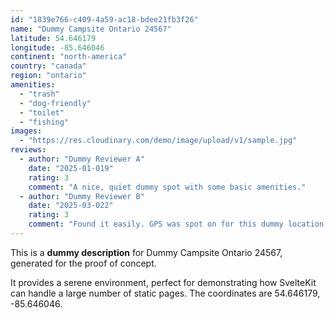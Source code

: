 ```yaml
---
id: "1839e766-c409-4a59-ac18-bdee21fb3f26"
name: "Dummy Campsite Ontario 24567"
latitude: 54.646179
longitude: -85.646046
continent: "north-america"
country: "canada"
region: "ontario"
amenities:
  - "trash"
  - "dog-friendly"
  - "toilet"
  - "fishing"
images:
  - "https://res.cloudinary.com/demo/image/upload/v1/sample.jpg"
reviews:
  - author: "Dummy Reviewer A"
    date: "2025-01-019"
    rating: 3
    comment: "A nice, quiet dummy spot with some basic amenities."
  - author: "Dummy Reviewer B"
    date: "2025-03-022"
    rating: 3
    comment: "Found it easily. GPS was spot on for this dummy location."
---
```


This is a **dummy description** for Dummy Campsite Ontario 24567, generated for the proof of concept.

It provides a serene environment, perfect for demonstrating how SvelteKit can handle a large number of static pages. The coordinates are 54.646179, -85.646046.
